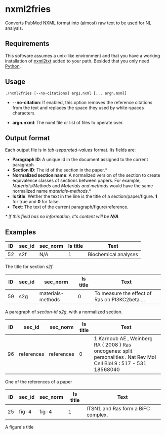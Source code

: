# nxml2fries

 Converts PubMed NXML format into (almost) raw text to be used for NL analysis.

## Requirements

 This software assumes a unix-like environment and that you have a working installation of [nxml2txt](https://github.com/spyysalo/nxml2txt) added to your path. Besided that you only need [Python](https://www.python.org).

## Usage

 ```Shell
 ./nxml2fries [--no-citations] arg1.nxml [... argn.nxml]
 ```

* **--no-citation**: If enabled, this option removes the reference citations from the text and replaces the space they used by white-spaces characters.

* __argn.nxml__: The nxml file or list of files to operate over.

## Output format

Each output file is in _tab-separated-values_ format. Its fields are:

* **Paragraph ID**: A unique id in the document assigned to the corrent paragraph
* **Section ID**: The id of the section in the paper.*
* **Normalized section name**: A normalized version of the section to create equivalence classes of sections between papers. For example, _Materials/Methods_ and _Materials and methods_ would have the same normalized name _materials-methods_.*
* **Is title**: Wether the text in the line is the title of a section/paper/figure. __1__ for true and __0__ for false.
* **Text**: The text of the current paragraph/figure/reference.

_* If this field has no information, it's content will be **N/A**._

## Examples

| ID | sec_id | sec_norm | Is title | Text |
| --- | --- | --- | --- | --- |
| 52 | s2f | N/A | 1 | Biochemical analyses |

The title for section _s2f_.


| ID | sec_id | sec_norm | Is title | Text |
| --- | --- | --- | --- | --- |
59 | s2g | materials-methods | 0 | To measure the effect of Ras on PI3KC2beta ... |

A paragraph of _section-id s2g_, with a normalized section.

| ID | sec_id | sec_norm | Is title | Text |
| --- | --- | --- | --- | --- |
96 | references | references | 0 | 1 Karnoub AE , Weinberg RA ( 2008 )  Ras oncogenes: split personalities . Nat Rev Mol Cell Biol 9 : 517 - 531 18568040 |

One of the references of a paper

| ID | sec_id | sec_norm | Is title | Text |
| --- | --- | --- | --- | --- |
| 25 | fig-4 | fig-4 | 1 | ITSN1 and Ras form a BiFC complex. |

A figure's title
